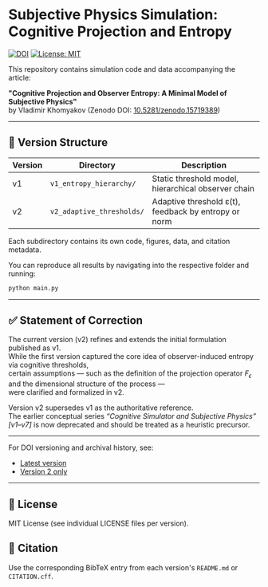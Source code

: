 # Subjective Physics Simulation: Cognitive Projection and Entropy

[![DOI](https://zenodo.org/badge/DOI/10.5281/zenodo.15719389.svg)](https://doi.org/10.5281/zenodo.15719389)
[![License: MIT](https://img.shields.io/badge/License-MIT-yellow.svg)](LICENSE)

This repository contains simulation code and data accompanying the article:

**"Cognitive Projection and Observer Entropy: A Minimal Model of Subjective Physics"**  
by Vladimir Khomyakov (Zenodo DOI: [10.5281/zenodo.15719389](https://doi.org/10.5281/zenodo.15719389))

---

## 🔁 Version Structure

| Version | Directory                     | Description |
|---------|-------------------------------|-------------|
| v1      | `v1_entropy_hierarchy/`       | Static threshold model, hierarchical observer chain |
| v2      | `v2_adaptive_thresholds/`     | Adaptive threshold ε(t), feedback by entropy or norm |

Each subdirectory contains its own code, figures, data, and citation metadata.  

You can reproduce all results by navigating into the respective folder and running:

```bash
python main.py
```

---

## ✅ Statement of Correction

The current version (v2) refines and extends the initial formulation published as v1.  
While the first version captured the core idea of observer-induced entropy via cognitive thresholds,  
certain assumptions — such as the definition of the projection operator $F_\epsilon$ and the dimensional structure of the process —  
were clarified and formalized in v2.

Version v2 supersedes v1 as the authoritative reference.  
The earlier conceptual series *“Cognitive Simulator and Subjective Physics” [v1–v7]* is now deprecated and should be treated as a heuristic precursor.

---

For DOI versioning and archival history, see:

- [Latest version](https://doi.org/10.5281/zenodo.15719389)
- [Version 2 only](https://doi.org/10.5281/zenodo.15751229)

---

## 📜 License

MIT License (see individual LICENSE files per version).

## 📖 Citation

Use the corresponding BibTeX entry from each version's `README.md` or `CITATION.cff`.

